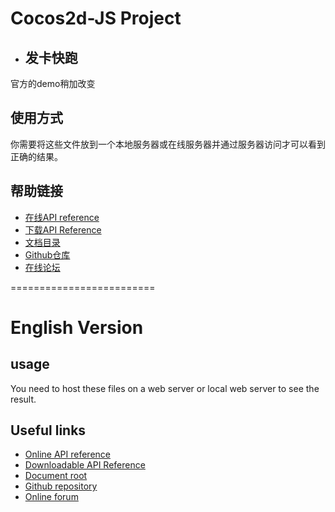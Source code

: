 # Cocos2d-JS Project
* ## 发卡快跑

官方的demo稍加改变

## 使用方式

你需要将这些文件放到一个本地服务器或在线服务器并通过服务器访问才可以看到正确的结果。

## 帮助链接

- [在线API reference](http://www.cocos2d-x.org/reference/html5-js/V3.0/index.html)
- [下载API Reference](http://www.cocos2d-x.org/filedown/Cocos2d-JS-v3.0-API.zip)
- [文档目录](http://cocos2d-x.org/docs/manual/framework/html5/en)
- [Github仓库](https://github.com/cocos2d/cocos2d-js)
- [在线论坛](http://www.cocoachina.com/bbs/thread.php?fid=59)

=========================
# English Version
## usage

You need to host these files on a web server or local web server to see the result.

## Useful links

- [Online API reference](http://www.cocos2d-x.org/reference/html5-js/V3.0/index.html)
- [Downloadable API Reference](http://www.cocos2d-x.org/filedown/Cocos2d-JS-v3.0-API.zip)
- [Document root](http://cocos2d-x.org/docs/manual/framework/html5/en)
- [Github repository](https://github.com/cocos2d/cocos2d-js)
- [Online forum](http://discuss.cocos2d-x.org/category/javascript)
